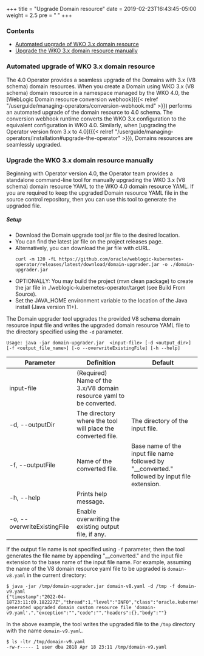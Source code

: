 +++
title = "Upgrade Domain resource"
date = 2019-02-23T16:43:45-05:00
weight = 2.5
pre = "<b> </b>"
+++

### Contents

 - [Automated upgrade of WKO 3.x domain resource](#automated-upgrade-of-wko-3.x-domain-resource)
 - [Upgrade the WKO 3.x domain resource manually](#upgrade-the-wko-3.x-domain-resource-manually)

### Automated upgrade of WKO 3.x domain resource
The 4.0 Operator provides a seamless upgrade of the Domains with 3.x (V8 schema) domain resources. When you create a Domain using WKO 3.x (V8 schema) domain resource in a namespace managed by the WKO 4.0, the [WebLogic Domain resource conversion webhook]({{< relref "/userguide/managing-operators/conversion-webhook.md" >}}) performs an automated upgrade of the domain resource to 4.0 schema. The conversion webhook runtime converts the WKO 3.x configuration to the equivalent configuration in WKO 4.0. Similarly, when [upgrading the Operator version from 3.x to 4.0]({{< relref "/userguide/managing-operators/installation#upgrade-the-operator" >}}), Domains resources are seamlessly upgraded.

### Upgrade the WKO 3.x domain resource manually
Beginning with Operator version 4.0, the Operator team provides a standalone command-line tool for manually upgrading the WKO 3.x (V8 schema) domain resource YAML to the WKO 4.0 domain resource YAML. If you are required to keep the upgraded Domain resource YAML file in the source control repository, then you can use this tool to generate the upgraded file. 

##### Setup
- Download the Domain upgrade tool jar file to the desired location.
 - You can find the latest jar file on the project releases page.
 - Alternatively, you can download the jar file with cURL.
   ```
   curl -m 120 -fL https://github.com/oracle/weblogic-kubernetes-operator/releases/latest/download/domain-upgrader.jar -o ./domain-upgrader.jar
   ```
 - OPTIONALLY: You may build the project (mvn clean package) to create the jar file in ./weblogic-kubernetes-operator/target (see Build From Source).
 - Set the JAVA_HOME environment variable to the location of the Java install (Java version 11+).

The Domain upgrader tool upgrades the provided V8 schema domain resource input file and writes the upgraded domain resource YAML file to the 
directory specified using the `-d` parameter.

```
Usage: java -jar domain-upgrader.jar  <input-file> [-d <output_dir>] [-f <output_file_name>] [-o --overwriteExistingFile] [-h --help]
```

| Parameter | Definition | Default |
| --- | --- | --- |
| input-file | (Required) Name of the 3.x/V8 domain resource yaml to be converted. | |
| -d, --outputDir | The directory where the tool will place the converted file. | The directory of the input file. |
| -f, --outputFile | Name of the converted file. | Base name of the input file name followed by "__converted." followed by input file extension. |
| -h, --help | Prints help message. | |
| -o, --overwriteExistingFile | Enable overwriting the existing output file, if any. | |

If the output file name is not specified using `-f` parameter, then the tool generates the file name by appending "__converted." and the input file extension to the
base name of the input file name. For example, assuming the name of the V8 domain resource yaml file to be upgraded is `domain-v8.yaml` in the current directory:

```
$ java -jar /tmp/domain-upgrader.jar domain-v8.yaml -d /tmp -f domain-v9.yaml
{"timestamp":"2022-04-18T23:11:09.182227Z","thread":1,"level":"INFO","class":"oracle.kubernetes.operator.DomainUpgrader","method":"main","timeInMillis":1650323469182,"message":"Successfully generated upgraded domain custom resource file 'domain-v9.yaml'.","exception":"","code":"","headers":{},"body":""}
```

In the above example, the tool writes the upgraded file to the `/tmp` directory with the name `domain-v9.yaml`.
```
$ ls -ltr /tmp/domain-v9.yaml
-rw-r----- 1 user dba 2818 Apr 18 23:11 /tmp/domain-v9.yaml
```
